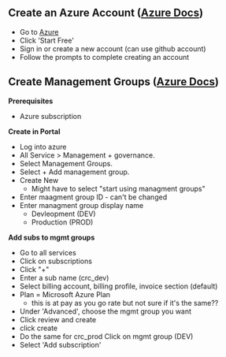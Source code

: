 ## Create an Azure Account ([Azure Docs](https://docs.microsoft.com/en-us/learn/modules/create-an-azure-account/3-exercise-create-an-azure-account))

- Go to [Azure](https://azure.microsoft.com/free)
- Click 'Start Free'
- Sign in or create a new account (can use github account)
- Follow the prompts to complete creating an account

## Create Management Groups ([Azure Docs](https://docs.microsoft.com/en-us/azure/governance/management-groups/create-management-group-portal))

**Prerequisites**

- Azure subscription

**Create in Portal**

- Log into azure
- All Service > Management + governance.
- Select Management Groups.
- Select + Add management group.
- Create New
  - Might have to select "start using managment groups"
- Enter maagment group ID - can't be changed
- Enter managment group display name
  - Devleopment (DEV)
  - Production (PROD)

**Add subs to mgmt groups**

- Go to all services
- Click on subscriptions
- Click "+"
- Enter a sub name (crc_dev)
- Select billing account, billing profile, invoice section (default)
- Plan = Microsoft Azure Plan
  - this is at pay as you go rate but not sure if it's the same??
- Under 'Advanced', choose the mgmt group you want
- Click review and create
- click create
- Do the same for crc_prod
  Click on mgmt group (DEV)
- Select 'Add subscription'
